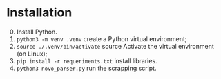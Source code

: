 # Installation
0. Install Python.
1. `python3 -m venv .venv` create a Python virtual environment;
2. `source ./.venv/bin/activate` source Activate the virtual environment (on Linux);
3. `pip install -r requeriments.txt` install libraries.
4. `python3 novo_parser.py` run the scrapping script.